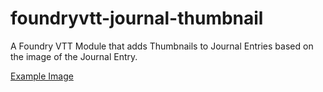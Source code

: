 # foundryvtt-journal-thumbnail
A Foundry VTT Module that adds Thumbnails to Journal Entries based on the image of the Journal Entry.

[Example Image](https://i.imgur.com/NnDMsH0.png)

